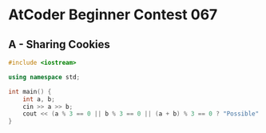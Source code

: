 # AtCoder Beginner Contest 067
## A - Sharing Cookies
```cpp
#include <iostream>

using namespace std;

int main() {
    int a, b;
    cin >> a >> b;
    cout << (a % 3 == 0 || b % 3 == 0 || (a + b) % 3 == 0 ? "Possible" : "Impossible") << endl;
}
```
